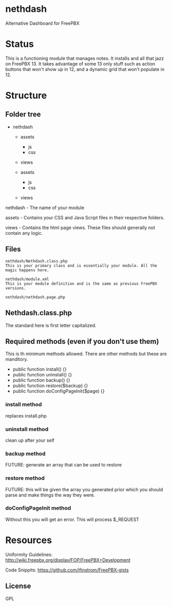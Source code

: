 # nethdash

Alternative Dashboard for FreePBX

# Status

This is a functioning module that manages notes. It installs and all that jazz on FreePBX 13\. It takes advantage of some 13 only stuff such as action buttons that won't show up in 12, and a dynamic grid that won't populate in 12.

# Structure

## Folder tree

- nethdash

  - assets

    - js
    - css

  - views

  - assets

    - js
    - css

  - views

nethdash - The name of your module

assets - Contains your CSS and Java Script files in their respective folders.

views - Contains the html page views. These files should generally not contain any logic.

## Files

```
nethdash/Nethdash.class.php
This is your primary class and is essentially your module. All the magic happens here.
```

```
nethdash/module.xml
This is your module definition and is the same as previous FreePBX versions.
```

```
nethdash/nethdash.page.php
```

## Nethdash.class.php

The standard here is first letter capitalized.

## Required methods (even if you don't use them)

This is th minimum methods allowed. There are other methods but these are manditory.

- public function install() {}
- public function uninstall() {}
- public function backup() {}
- public function restore($backup) {}
- public function doConfigPageInit($page) {}

### install method

replaces install.php

### uninstall method

clean up after your self

### backup method

FUTURE: generate an array that can be used to restore

### restore method

FUTURE: this will be given the array you generated prior which you should parse and make things the way they were.

### doConfigPageInit method

Without this you will get an error. This will process $_REQUEST

# Resources

Uniformity Guidelines: <http://wiki.freepbx.org/display/FOP/FreePBX+Development>

Code Snippits: <https://github.com/jfinstrom/FreePBX-gists>

## License

GPL
